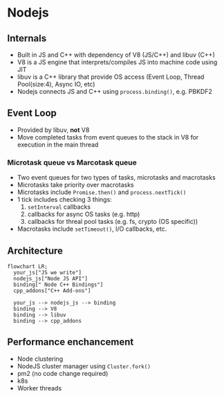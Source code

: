 # Nodejs
## Internals
 - Built in JS and C++ with dependency of V8 (JS/C++) and libuv (C++)
 - V8 is a JS engine that interprets/compiles JS into machine code using JIT 
 - libuv is a C++ library that provide OS access (Event Loop, Thread Pool(size:4), Async IO, etc)
 - Nodejs connects JS and C++ using `process.binding()`, e.g. PBKDF2
## Event Loop
 - Provided by libuv, **not** V8
 - Move completed tasks from event queues to the stack in V8 for execution in the main thread
### Microtask queue vs Marcotask queue
 - Two event queues for two types of tasks, microtasks and macrotasks
 - Microtasks take priority over macrotasks
 - Microtasks include `Promise.then()` and `process.nextTick()`
  - 1 tick includes checking 3 things:
    1) `setInterval` callbacks
    2) callbacks for async OS tasks (e.g. http)
    3) callbacks for threal pool tasks (e.g. fs, crypto (OS specific))
   - Macrotasks include `setTimeout()`, I/O callbacks, etc.
## Architecture
```mermaid
flowchart LR;
  your_js["JS we write"]
  nodejs_js["Node JS API"]
  binding[" Node C++ Bindings"]
  cpp_addons["C++ Add-ons"]

  your_js --> nodejs_js --> binding
  binding --> V8
  binding --> libuv
  binding --> cpp_addons
```
## Performance enchancement
 - Node clustering
  - NodeJS cluster manager using `Cluster.fork()`
  - pm2 (no code change required)
  - k8s
 - Worker threads
